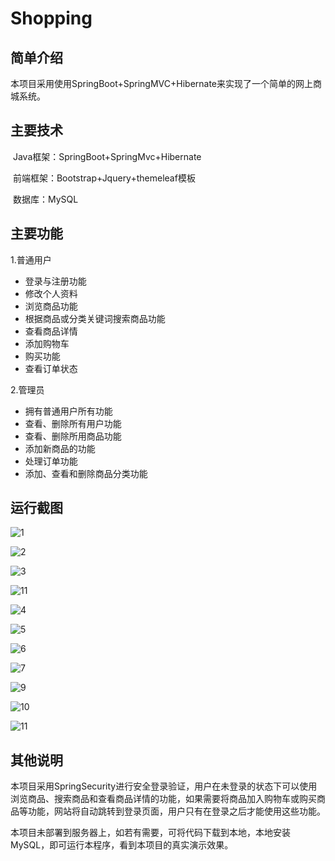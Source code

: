 # Shopping

## 简单介绍

​         本项目采用使用SpringBoot+SpringMVC+Hibernate来实现了一个简单的网上商城系统。 

## 主要技术

​       Java框架：SpringBoot+SpringMvc+Hibernate

​      前端框架：Bootstrap+Jquery+themeleaf模板

​      数据库：MySQL

## 主要功能

1.普通用户

- 登录与注册功能
- 修改个人资料
- 浏览商品功能
- 根据商品或分类关键词搜索商品功能
- 查看商品详情
- 添加购物车
- 购买功能
- 查看订单状态

2.管理员

- 拥有普通用户所有功能
- 查看、删除所有用户功能
- 查看、删除所用商品功能
- 添加新商品的功能
- 处理订单功能
- 添加、查看和删除商品分类功能

## 运行截图



![1](D:\Shopping\image\1.png)

![2](D:\Shopping\image\2.png)

![3](D:\Shopping\image\3.png)

![11](D:\Shopping\image\11.png)





![4](D:\Shopping\image\4.png)



![5](D:\Shopping\image\5.png)

![6](D:\Shopping\image\6.png)

![7](D:\Shopping\image\10.png)



![9](D:\Shopping\image\7.png)

![10](D:\Shopping\image\8.png)

![11](D:\Shopping\image\9.png)

## 其他说明

​        本项目采用SpringSecurity进行安全登录验证，用户在未登录的状态下可以使用浏览商品、搜索商品和查看商品详情的功能，如果需要将商品加入购物车或购买商品等功能，网站将自动跳转到登录页面，用户只有在登录之后才能使用这些功能。

​        本项目未部署到服务器上，如若有需要，可将代码下载到本地，本地安装MySQL，即可运行本程序，看到本项目的真实演示效果。











